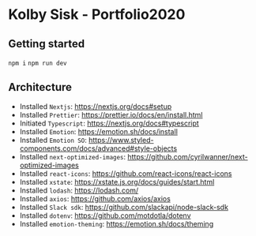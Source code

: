 # Kolby Sisk - Portfolio2020

## Getting started

`npm i`
`npm run dev`

## Architecture

- Installed `Nextjs`: https://nextjs.org/docs#setup
- Installed `Prettier`: https://prettier.io/docs/en/install.html
- Initiated `Typescript`: https://nextjs.org/docs#typescript
- Installed `Emotion`: https://emotion.sh/docs/install
- Installed `Emotion SO`: https://www.styled-components.com/docs/advanced#style-objects
- Installed `next-optimized-images`: https://github.com/cyrilwanner/next-optimized-images
- Installed `react-icons`: https://github.com/react-icons/react-icons
- Installed `xstate`: https://xstate.js.org/docs/guides/start.html
- Installed `lodash`: https://lodash.com/
- Installed `axios`: https://github.com/axios/axios
- Installed `Slack sdk`: https://github.com/slackapi/node-slack-sdk
- Installed `dotenv`: https://github.com/motdotla/dotenv
- Installed `emotion-theming`: https://emotion.sh/docs/theming
